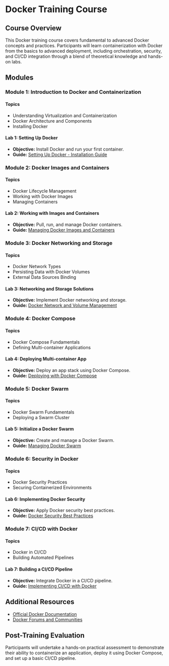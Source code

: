 # Docker Training Course

## Course Overview

This Docker training course covers fundamental to advanced Docker concepts and practices. Participants will learn containerization with Docker from the basics to advanced deployment, including orchestration, security, and CI/CD integration through a blend of theoretical knowledge and hands-on labs.

## Modules

### Module 1: Introduction to Docker and Containerization

#### Topics

- Understanding Virtualization and Containerization
- Docker Architecture and Components
- Installing Docker

#### Lab 1: Setting Up Docker

- **Objective:** Install Docker and run your first container.
- **Guide:** [Setting Up Docker - Installation Guide](#)

### Module 2: Docker Images and Containers

#### Topics

- Docker Lifecycle Management
- Working with Docker Images
- Managing Containers

#### Lab 2: Working with Images and Containers

- **Objective:** Pull, run, and manage Docker containers.
- **Guide:** [Managing Docker Images and Containers](#)

### Module 3: Docker Networking and Storage

#### Topics

- Docker Network Types
- Persisting Data with Docker Volumes
- External Data Sources Binding

#### Lab 3: Networking and Storage Solutions

- **Objective:** Implement Docker networking and storage.
- **Guide:** [Docker Network and Volume Management](#)

### Module 4: Docker Compose

#### Topics

- Docker Compose Fundamentals
- Defining Multi-container Applications

#### Lab 4: Deploying Multi-container App

- **Objective:** Deploy an app stack using Docker Compose.
- **Guide:** [Deploying with Docker Compose](#)

### Module 5: Docker Swarm

#### Topics

- Docker Swarm Fundamentals
- Deploying a Swarm Cluster

#### Lab 5: Initialize a Docker Swarm

- **Objective:** Create and manage a Docker Swarm.
- **Guide:** [Managing Docker Swarm](#)

### Module 6: Security in Docker

#### Topics

- Docker Security Practices
- Securing Containerized Environments

#### Lab 6: Implementing Docker Security

- **Objective:** Apply Docker security best practices.
- **Guide:** [Docker Security Best Practices](#)

### Module 7: CI/CD with Docker

#### Topics

- Docker in CI/CD
- Building Automated Pipelines

#### Lab 7: Building a CI/CD Pipeline

- **Objective:** Integrate Docker in a CI/CD pipeline.
- **Guide:** [Implementing CI/CD with Docker](#)

## Additional Resources

- [Official Docker Documentation](https://docs.docker.com/)
- [Docker Forums and Communities](https://forums.docker.com/)

## Post-Training Evaluation

Participants will undertake a hands-on practical assessment to demonstrate their ability to containerize an application, deploy it using Docker Compose, and set up a basic CI/CD pipeline.



